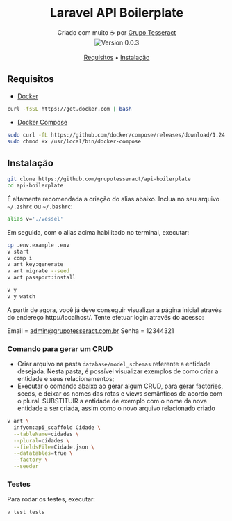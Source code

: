 <h1 align="center">Laravel API Boilerplate</h1>

<p align="center">
  Criado com muito ☕ por <a href="https://grupotesseract.com.br">Grupo Tesseract</a><br>
  <img src="https://img.shields.io/badge/version-0.0.3-5B7587.svg" align="center" alt="Version 0.0.3"><br>
  <br>
  <a href="#requisitos">Requisitos</a> •
  <a href="#instalação">Instalação</a>
</p>

<small align="center"></small>

## Requisitos

- [Docker](https://docs.docker.com/install/linux/docker-ce/ubuntu/#install-using-the-convenience-script)  

``` sh
curl -fsSL https://get.docker.com | bash
```

- [Docker Compose](https://docs.docker.com/compose/install/)

``` sh
sudo curl -fL https://github.com/docker/compose/releases/download/1.24.1/run.sh -o /usr/local/bin/docker-compose
sudo chmod +x /usr/local/bin/docker-compose
```

## Instalação

``` sh
git clone https://github.com/grupotesseract/api-boilerplate
cd api-boilerplate
```

É altamente recomendada a criação do alias abaixo. Inclua no seu arquivo `~/.zshrc` ou `~/.bashrc`:

``` sh
alias v='./vessel'
```

Em seguida, com o alias acima habilitado no terminal, executar:

``` sh
cp .env.example .env
v start
v comp i
v art key:generate
v art migrate --seed
v art passport:install

v y
v y watch
```

A partir de agora, você já deve conseguir visualizar a página inicial através do endereço http://localhost/. Tente efetuar login através do acesso:

Email = admin@grupotesseract.com.br
Senha = 12344321

### Comando para gerar um CRUD

- Criar arquivo na pasta `database/model_schemas` referente a entidade desejada. Nesta pasta, é possível visualizar exemplos de como criar a entidade e seus relacionamentos;
- Executar o comando abaixo ao gerar algum CRUD, para gerar factories, seeds, e deixar os nomes das rotas e views semânticos de acordo com o plural. SUBSTITUIR a entidade de exemplo com o nome da nova entidade a ser criada, assim como o novo arquivo relacionado criado

``` sh
v art \
  infyom:api_scaffold Cidade \
  --tableName=cidades \
  --plural=cidades \
  --fieldsFile=Cidade.json \
  --datatables=true \
  --factory \
  --seeder
```

### Testes

Para rodar os testes, executar:

``` sh
v test tests
```
